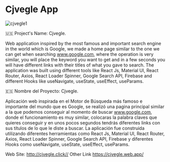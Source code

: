 # Cjvegle App

![cjvegle1](https://user-images.githubusercontent.com/104727028/194652169-54e32106-be13-489b-bd35-805b7f54854e.PNG)

🇺🇸 Project's Name: Cjvegle.


Web application inspired by the most famous and important search engine in the world which is Google, we made a home page similar to the one we can get when searching www.google.com, where the operation is very similar, you will place the keyword you want to get and in a few seconds you will have different links with their titles of what you gave to search. The application was built using different tools like React Js, Material UI, React Router, Axios, React Loader Spinner, Google Search API, Firebase and different Hooks like useNavigate, useState, useEffect, useParams.



🇪🇸 Nombre del Proyecto: Cjvegle.


Aplicación web inspirada en el Motor de Búsqueda más famoso e importante del mundo que es Google, se realizó una pagina principal similar a la que podemos conseguir al momento de buscar www.google.com, donde el funcionamiento es muy similar, colocaras la palabra claves que quieres conseguir y en unos pocos segundos tendrás diferentes links con sus títulos de lo que le diste a buscar. La aplicación fue construida utilizando diferentes herramientas como React Js, Material UI, React Router, Axios, React Loader Spinner, Google Search API, Firebase y diferentes Hooks como useNavigate, useState, useEffect, useParams.


Web Site: http://cjvegle.click//
Other Link https://cjvegle.web.app/
